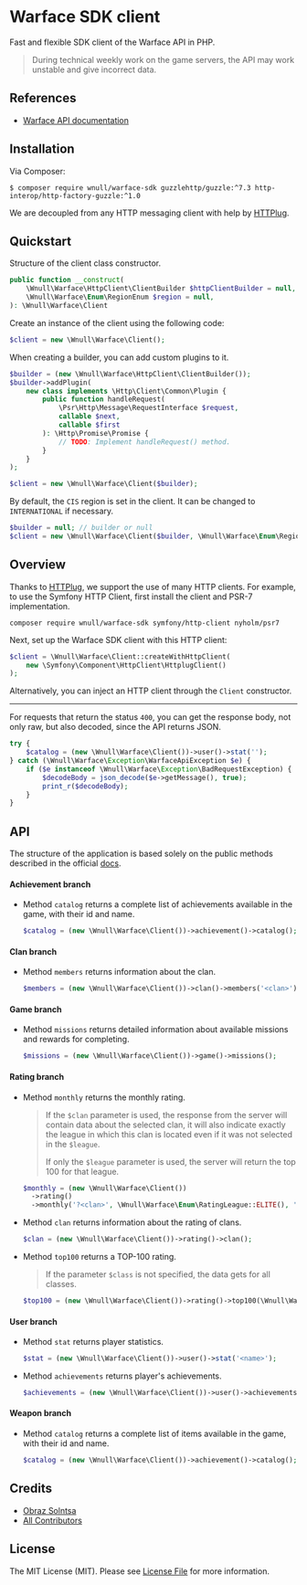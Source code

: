 # Warface  SDK client

Fast and flexible SDK client of the Warface API in PHP.

> During technical weekly work on the game servers, the API may work unstable and give incorrect data.

## References

- [Warface API documentation](https://ru.warface.com/wiki/index.php/API)

## Installation

Via Composer:

```shell
$ composer require wnull/warface-sdk guzzlehttp/guzzle:^7.3 http-interop/http-factory-guzzle:^1.0
```

We are decoupled from any HTTP messaging client with help by [HTTPlug](https://httplug.io/).

## Quickstart

Structure of the client class constructor.

```php
public function __construct(
    \Wnull\Warface\HttpClient\ClientBuilder $httpClientBuilder = null, 
    \Wnull\Warface\Enum\RegionEnum $region = null,
): \Wnull\Warface\Client
```

Create an instance of the client using the following code:

```php
$client = new \Wnull\Warface\Client();
```

When creating a builder, you can add custom plugins to it.

```php
$builder = (new \Wnull\Warface\HttpClient\ClientBuilder());
$builder->addPlugin(
    new class implements \Http\Client\Common\Plugin {
        public function handleRequest(
            \Psr\Http\Message\RequestInterface $request, 
            callable $next, 
            callable $first
        ): \Http\Promise\Promise {
            // TODO: Implement handleRequest() method.
        }
    }
);

$client = new \Wnull\Warface\Client($builder);
```

By default, the `CIS` region is set in the client. It can be changed to `INTERNATIONAL` if necessary.

```php
$builder = null; // builder or null
$client = new \Wnull\Warface\Client($builder, \Wnull\Warface\Enum\RegionEnum::INTERNATIONAL());
```

## Overview

Thanks to [HTTPlug](https://httplug.io), we support the use of many HTTP clients. For example, to use the Symfony HTTP
Client, first install the client and PSR-7 implementation.

```shell
composer require wnull/warface-sdk symfony/http-client nyholm/psr7
```

Next, set up the Warface SDK client with this HTTP client:

```php
$client = \Wnull\Warface\Client::createWithHttpClient(
    new \Symfony\Component\HttpClient\HttplugClient()
);
```

Alternatively, you can inject an HTTP client through the `Client` constructor.

---

For requests that return the status `400`, you can get the response body, not only raw, but also decoded, since the API returns JSON.

```php
try {
    $catalog = (new \Wnull\Warface\Client())->user()->stat('');
} catch (\Wnull\Warface\Exception\WarfaceApiException $e) {
    if ($e instanceof \Wnull\Warface\Exception\BadRequestException) {
        $decodeBody = json_decode($e->getMessage(), true);
        print_r($decodeBody);
    }
}
```

## API

The structure of the application is based solely on the public methods described in the official [docs](#references).

#### Achievement branch

- Method `catalog` returns a complete list of achievements available in the game, with their id and name.

  ```php
  $catalog = (new \Wnull\Warface\Client())->achievement()->catalog();
  ```

#### Clan branch

- Method `members` returns information about the clan.

  ```php
  $members = (new \Wnull\Warface\Client())->clan()->members('<clan>');
  ```

#### Game branch

- Method `missions` returns detailed information about available missions and rewards for completing.

  ```php
  $missions = (new \Wnull\Warface\Client())->game()->missions();
  ```

#### Rating branch

- Method `monthly` returns the monthly rating.

  > If the `$clan` parameter is used, the response from the server will contain data about the selected clan, it will also indicate exactly the league in which this clan is located even if it was not selected in the `$league`.
  >
  > If only the `$league` parameter is used, the server will return the top 100 for that league.

  ```php
  $monthly = (new \Wnull\Warface\Client())
    ->rating()
    ->monthly('?<clan>', \Wnull\Warface\Enum\RatingLeague::ELITE(), '?<page>');
  ```

- Method `clan` returns information about the rating of clans.

  ```php
  $clan = (new \Wnull\Warface\Client())->rating()->clan();
  ```

- Method `top100` returns a TOP-100 rating.

  > If the parameter `$class` is not specified, the data gets for all classes.

  ```php
  $top100 = (new \Wnull\Warface\Client())->rating()->top100(\Wnull\Warface\Enum\GameClass::MEDIC());
  ```

#### User branch

- Method `stat` returns player statistics.

  ```php
  $stat = (new \Wnull\Warface\Client())->user()->stat('<name>');
  ```

- Method `achievements` returns player's achievements.

  ```php
  $achievements = (new \Wnull\Warface\Client())->user()->achievements('<name>');
  ```

#### Weapon branch

- Method `catalog` returns a complete list of items available in the game, with their id and name.

  ```php
  $catalog = (new \Wnull\Warface\Client())->achievement()->catalog();
  ```


## Credits

- [Obraz Solntsa](https://github.com/wnull)
- [All Contributors](https://github.com/wnull/warface-sdk/graphs/contributors)

## License

The MIT License (MIT). Please see [License File](LICENSE) for more information.